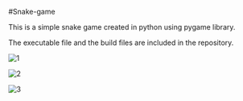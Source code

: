 #Snake-game

This is a simple snake game created in python using pygame library.

The executable file and the build files are included in the repository.

![1](https://github.com/k8wi/Snake-game/assets/95972832/9741c11d-d61f-4d8f-81b1-177ca0be829c)


![2](https://github.com/k8wi/Snake-game/assets/95972832/0782d8fd-0519-457e-8edf-eb063a101bd3)


![3](https://github.com/k8wi/Snake-game/assets/95972832/a583bc4c-9a40-4b29-a3d6-9fd814151634)


